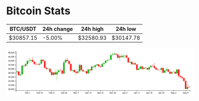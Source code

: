 # Bitcoin Stats

BTC/USDT|24h change|24h high|24h low|
|---|---|---|---|
|$30857.15|-5.00%|$32580.93|$30147.78|

<img src="./chart.svg">
